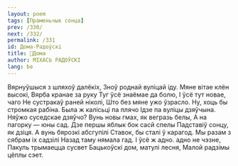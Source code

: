 ```yaml
---
layout: poem
tags: [Праменьчык сонца]
prev: /330/
next: /332/
permalink: /331
id: Дома-Радоўскі
title: 🚧Дома
author: МІХАСЬ РАДОЎСКІ
lang: be
---
```



Вярнуўшыся з шляхоў далёкіх, Зноў роднай вуліцай іду.
Мяне вітае клён высокі, Вярба кранае за руку Туг ўсё знаёмае да болю, I ўсё тут новае, чаго Не сустракаў раней ніколі, Што без мяне ужо ўзрасло. Ну, хоць бы стромкая рабіна. Была ж калісьці па плячо Ідзе па вуліцы дзяўчына. Няўжо суседскае дзяўчо?
Вунь новы гмах, як вегразь белы, А на пагорку — юны сад.
Дзе першы яблык бок сасй спелы Падставіў сонцу, як дзіця.
А вунь бярозкі абсгупілі Ставок, бы сталі ў карагод. Мы разам з сябрам іх садзілі Назад таму нямала гад.
I ўсё ж адно. адно не чэзне, Пакуль трымаецца сусвет Бацькоўскі дом, матулі лесня, Малой радзімы цёплы сэет.
